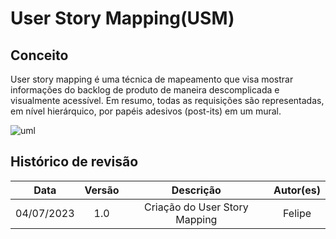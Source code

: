 # User Story Mapping(USM)

## Conceito

User story mapping é uma técnica de mapeamento que visa mostrar informações do backlog de produto de maneira descomplicada e visualmente acessível. Em resumo, todas as requisições são representadas, em nível hierárquico, por papéis adesivos (post-its) em um mural.

![uml](assets/images/usm.png)

## Histórico de revisão

|  Data | Versão | Descrição | Autor(es) |
| :--------: | :----: | :-----------------------: | :----: |
| 04/07/2023 |  1.0   | Criação do User Story Mapping | Felipe |

